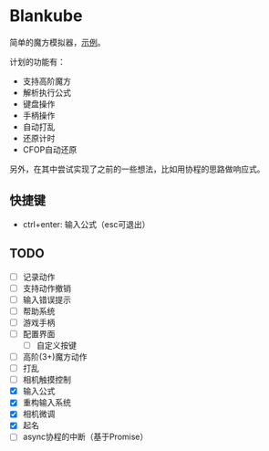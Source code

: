 # Blankube

简单的魔方模拟器，[示例](https://edgesider.github.io/blankube/dist/index.html)。

计划的功能有：

- 支持高阶魔方
- 解析执行公式
- 键盘操作
- 手柄操作
- 自动打乱
- 还原计时
- CFOP自动还原

另外，在其中尝试实现了之前的一些想法，比如用协程的思路做响应式。

## 快捷键

- ctrl+enter: 输入公式（esc可退出）

## TODO

- [ ] 记录动作
- [ ] 支持动作撤销
- [ ] 输入错误提示
- [ ] 帮助系统
- [ ] 游戏手柄
- [ ] 配置界面
  - [ ] 自定义按键
- [ ] 高阶(3+)魔方动作
- [ ] 打乱
- [ ] 相机触摸控制
- [x] 输入公式
- [x] 重构输入系统
- [x] 相机微调
- [x] 起名
- [ ] async协程的中断（基于Promise）
